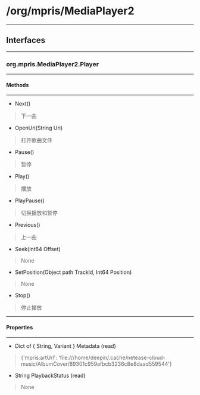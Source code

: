 # /org/mpris/MediaPlayer2
***
## Interfaces
***
### org.mpris.MediaPlayer2.Player
***
#### Methods
***

- Next()
> 下一曲

- OpenUri(String Uri)
> 打开歌曲文件

- Pause()
> 暂停

- Play()
> 播放

- PlayPause()
> 切换播放和暂停

- Previous()
> 上一曲

- Seek(Int64 Offset)
> None

- SetPosition(Object path Trackld, Int64 Position)
> None

- Stop()
> 停止播放

***
#### Properties
***

- Dict of { String, Variant } Metadata (read)
> {'mpris:artUrl': 'file:///home/deepin/.cache/netease-cloud-music/AlbumCover/89301c959afbcb3236c8e8daad559544'}

- String PlaybackStatus (read)
> None
